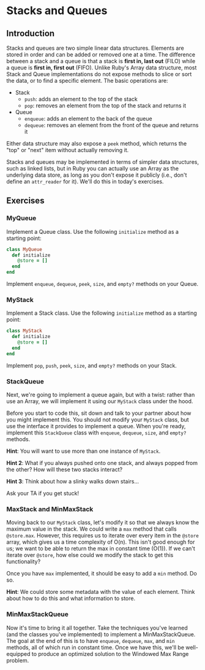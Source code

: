 # Stacks and Queues

## Introduction

Stacks and queues are two simple linear data structures. Elements are
stored in order and can be added or removed one at a time. The
difference between a stack and a queue is that a stack is **first in,
last out** (FILO) while a queue is **first in, first out** (FIFO).
Unlike Ruby's Array data structure, most Stack and Queue implementations
do not expose methods to slice or sort the data, or to find a specific
element. The basic operations are:

- Stack
  - `push`: adds an element to the top of the stack
  - `pop`: removes an element from the top of the stack and returns it
- Queue
  - `enqueue`: adds an element to the back of the queue
  - `dequeue`: removes an element from the front of the queue and
    returns it

Either data structure may also expose a `peek` method, which returns the
"top" or "next" item without actually removing it.

Stacks and queues may be implemented in terms of simpler data
structures, such as linked lists, but in Ruby you can actually use an
Array as the underlying data store, as long as you don't expose it
publicly (i.e., don't define an `attr_reader` for it). We'll do this in
today's exercises.

## Exercises

### MyQueue

Implement a Queue class. Use the following `initialize` method as a
starting point:

```ruby
class MyQueue
  def initialize
    @store = []
  end
end
```

Implement `enqueue`, `dequeue`, `peek`, `size`, and `empty?` methods on your Queue.

### MyStack

Implement a Stack class. Use the following `initialize` method as a
starting point:

```ruby
class MyStack
  def initialize
    @store = []
  end
end
```

Implement `pop`, `push`, `peek`, `size`, and `empty?` methods on your Stack.

### StackQueue

Next, we're going to implement a queue again, but with a twist: rather
than use an Array, we will implement it using our `MyStack` class under
the hood.

Before you start to code this, sit down and talk to your partner about
how you might implement this. You should not modify your `MyStack`
class, but use the interface it provides to implement a queue. When
you're ready, implement this `StackQueue` class with `enqueue`,
`dequeue`, `size`, and `empty?` methods.

**Hint**: You will want to use more than one instance of `MyStack`.

**Hint 2**: What if you always pushed onto one stack, and always popped
from the other? How will these two stacks interact?

**Hint 3**: Think about how a slinky walks down stairs...

Ask your TA if you get stuck!

### MaxStack and MinMaxStack

Moving back to our `MyStack` class, let's modify it so that we always know
the maximum value in the stack. We could write a `max` method that calls
`@store.max`. However, this requires us to iterate over every item in the
`@store` array, which gives us a time complexity of O(n). This isn't good
enough for us; we want to be able to return the max in constant time (O(1)).
If we can't iterate over `@store`, how else could we modify the stack to
get this functionality?

Once you have `max` implemented, it should be easy to add a `min`
method. Do so.

**Hint**: We could store some metadata with the value of each element.
Think about how to do this and what information to store.

### MinMaxStackQueue

Now it's time to bring it all together. Take the techniques you've
learned (and the classes you've implemented) to implement a
MinMaxStackQueue. The goal at the end of this is to have `enqueue`,
`dequeue`, `max`, and `min` methods, all of which run in constant time.
Once we have this, we'll be well-equipped to produce an optimized
solution to the Windowed Max Range problem.
